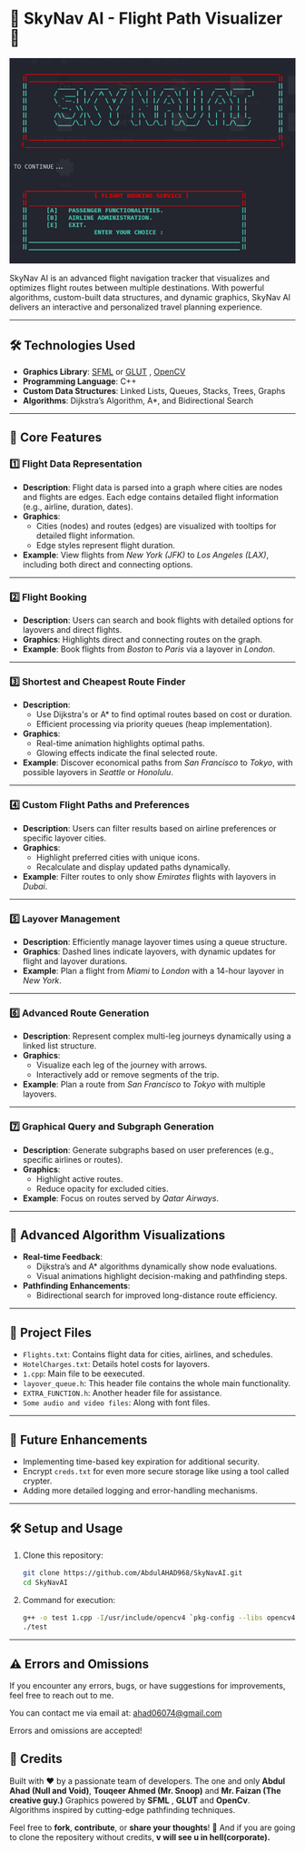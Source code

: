 # 🌌 SkyNav AI - Flight Path Visualizer 🚀

<img src="1.PNG" alt="Background Image">

SkyNav AI is an advanced flight navigation tracker that visualizes and optimizes flight routes between multiple destinations. With powerful algorithms, custom-built data structures, and dynamic graphics, SkyNav AI delivers an interactive and personalized travel planning experience. 

---

## 🛠️ **Technologies Used**
- **Graphics Library**: [SFML](https://www.sfml-dev.org/) or [GLUT](https://www.opengl.org/resources/libraries/glut/) , [OpenCV](https://opencv.org/)
- **Programming Language**: C++
- **Custom Data Structures**: Linked Lists, Queues, Stacks, Trees, Graphs
- **Algorithms**: Dijkstra’s Algorithm, A*, and Bidirectional Search

---

## 📌 **Core Features**

### 1️⃣ **Flight Data Representation**
- **Description**: Flight data is parsed into a graph where cities are nodes and flights are edges. Each edge contains detailed flight information (e.g., airline, duration, dates).
- **Graphics**: 
  - Cities (nodes) and routes (edges) are visualized with tooltips for detailed flight information.
  - Edge styles represent flight duration.
- **Example**: View flights from *New York (JFK)* to *Los Angeles (LAX)*, including both direct and connecting options.

---

### 2️⃣ **Flight Booking**
- **Description**: Users can search and book flights with detailed options for layovers and direct flights.
- **Graphics**: Highlights direct and connecting routes on the graph.
- **Example**: Book flights from *Boston* to *Paris* via a layover in *London*.

---

### 3️⃣ **Shortest and Cheapest Route Finder**
- **Description**: 
  - Use Dijkstra's or A* to find optimal routes based on cost or duration.
  - Efficient processing via priority queues (heap implementation).
- **Graphics**:
  - Real-time animation highlights optimal paths.
  - Glowing effects indicate the final selected route.
- **Example**: Discover economical paths from *San Francisco* to *Tokyo*, with possible layovers in *Seattle* or *Honolulu*.

---

### 4️⃣ **Custom Flight Paths and Preferences**
- **Description**: Users can filter results based on airline preferences or specific layover cities.
- **Graphics**: 
  - Highlight preferred cities with unique icons.
  - Recalculate and display updated paths dynamically.
- **Example**: Filter routes to only show *Emirates* flights with layovers in *Dubai*.

---

### 5️⃣ **Layover Management**
- **Description**: Efficiently manage layover times using a queue structure.
- **Graphics**: Dashed lines indicate layovers, with dynamic updates for flight and layover durations.
- **Example**: Plan a flight from *Miami* to *London* with a 14-hour layover in *New York*.

---

### 6️⃣ **Advanced Route Generation**
- **Description**: Represent complex multi-leg journeys dynamically using a linked list structure.
- **Graphics**: 
  - Visualize each leg of the journey with arrows.
  - Interactively add or remove segments of the trip.
- **Example**: Plan a route from *San Francisco* to *Tokyo* with multiple layovers.

---

### 7️⃣ **Graphical Query and Subgraph Generation**
- **Description**: Generate subgraphs based on user preferences (e.g., specific airlines or routes).
- **Graphics**: 
  - Highlight active routes.
  - Reduce opacity for excluded cities.
- **Example**: Focus on routes served by *Qatar Airways*.

---

## 🧠 **Advanced Algorithm Visualizations**
- **Real-time Feedback**:
  - Dijkstra’s and A* algorithms dynamically show node evaluations.
  - Visual animations highlight decision-making and pathfinding steps.
- **Pathfinding Enhancements**:
  - Bidirectional search for improved long-distance route efficiency.

---

## 📂 **Project Files**
- `Flights.txt`: Contains flight data for cities, airlines, and schedules.
- `HotelCharges.txt`: Details hotel costs for layovers.
- `1.cpp`: Main file to be eexecuted.
- `layover_queue.h`: This header file contains the whole main functionality.
- `EXTRA_FUNCTION.h`: Another header file for assistance.
- `Some audio and video files`: Along with font files.

---

## 📜 Future Enhancements
- Implementing time-based key expiration for additional security.
- Encrypt `creds.txt` for even more secure storage like using a tool called crypter.
- Adding more detailed logging and error-handling mechanisms.

---

## 🛠️ Setup and Usage

1. Clone this repository:
   ```bash
   git clone https://github.com/AbdulAHAD968/SkyNavAI.git
   cd SkyNavAI

2. Command for execution:
   ```bash
   g++ -o test 1.cpp -I/usr/include/opencv4 `pkg-config --libs opencv4` -lsfml-graphics -lsfml-window -lsfml-system -lsfml-audio
   ./test

---

## ⚠️ Errors and Omissions

If you encounter any errors, bugs, or have suggestions for improvements, feel free to reach out to me.

You can contact me via email at: [ahad06074@gmail.com](mailto:ahad06074@gmail.com)

Errors and omissions are accepted!

## 🤖 Credits

Built with ❤️ by a passionate team of developers. 
The one and only **Abdul Ahad (Null and Void)**, **Touqeer Ahmed (Mr. Snoop)** and **Mr. Faizan (The creative guy.)**
Graphics powered by **SFML** , **GLUT** and **OpenCv**.  
Algorithms inspired by cutting-edge pathfinding techniques.

Feel free to **fork**, **contribute**, or **share your thoughts**! 🌟
And if you are going to clone the repositery without credits, **v will see u in hell(corporate).**
